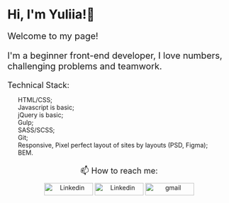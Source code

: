 <div>
  <h1>Hi, I'm Yuliia!👋</h1>
  <p style="margin: 20px 0; font-size: 20px;">Welcome to my page!</p>
  <p style="margin: 20px 0; font-size: 20px">I'm a beginner front-end developer, I love numbers, challenging problems and teamwork.</p>  
  <div style="margin: 20px 0">
   <p style="margin: 8px 0; font-size: 18px">Technical Stack:</p>
     <ul>
       <li style="list-style: none">HTML/CSS;</li>
       <li style="list-style: none">Javascript is basic;</li>
       <li style="list-style: none">jQuery is basic;</li>
       <li style="list-style: none">Gulp;</li>
       <li style="list-style: none">SASS/SCSS;</li>
       <li style="list-style: none">Git;</li>
       <li style="list-style: none">Responsive, Pixel perfect layout of sites by layouts (PSD, Figma);</li>
       <li style="list-style: none">BEM.</li>
     </ul>
  </div>
  <div align="center" style="margin: 20px 0">    
    <p style="margin: 10px 0; font-size: 18px">📫 How to reach me:</p>
    <a cursor="pointer" href="https://www.linkedin.com/in/yuliia-batova" target="_blank" ><img width='110px' height='28px' src="https://img.shields.io/badge/LinkedIn-0077B5?style=for-the-badge&logo=linkedin&logoColor=white" alt="Linkedin"></a>
    <a cursor="pointer" href="https://t.me/yuliia_batova" target="_blank"><img width='110px' height='28px' src="https://img.shields.io/badge/Telegram-2CA5E0?style=for-the-badge&logo=telegram&logoColor=white" alt="Linkedin"></a>
    <a cursor="pointer" href="mailto:yuliiabatova@gmail.com" target="_blank"><img width='110px' height='28px' src="https://img.shields.io/badge/Gmail-D14836?style=for-the-badge&logo=gmail&logoColor=white" alt="gmail"></a>    
  </div>
</div>
